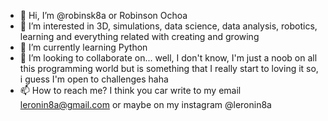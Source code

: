 - 👋 Hi, I’m @robinsk8a or Robinson Ochoa
- 👀 I’m interested in 3D, simulations, data science, data analysis, robotics, learning and everything related with creating and growing
- 🌱 I’m currently learning Python
- 💞️ I’m looking to collaborate on... well, I don't know, I'm just a noob on all this programming world but is something that I really start to loving it so, i guess I'm open to challenges haha
- 📫 How to reach me? I think you car write to my email leronin8a@gmail.com or maybe on my instagram @leronin8a

<!---
robinsk8a/robinsk8a is a ✨ special ✨ repository because its `README.md` (this file) appears on your GitHub profile.
You can click the Preview link to take a look at your changes.
--->
